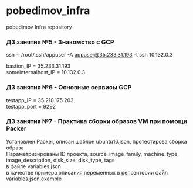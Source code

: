 # pobedimov_infra
pobedimov Infra repository

### ДЗ занятия №5 - Знакомство с GCP
ssh -i /root/.ssh/appuser -A appuser@35.233.31.193 -t ssh 10.132.0.3

bastion_IP = 35.233.31.193  
someinternalhost_IP = 10.132.0.3  
  
### ДЗ занятия №6 - Основные сервисы GCP  
testapp_IP = 35.210.175.203  
testapp_port = 9292  
  
### ДЗ занятия №7 - Практика сборки образов VM при помощи Packer  
Установлен Packer, описан шаблон ubuntu16.json, протестирова сборка образа  
Параметризированы  ID проекта, source_image_family, machine_type, image_description, disk_size, disk_type, tags  
в файле variables.json  
в качестве примера описания переменных в репозитории файл variables.json.example  
